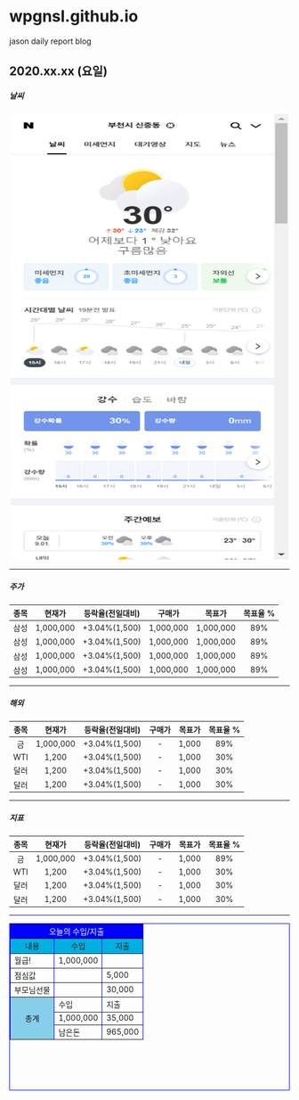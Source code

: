 # wpgnsl.github.io
jason daily report blog


## 2020.xx.xx (요일)

##### 날씨
<!-- ![ex_screenshot](./img/naver_weather_capture.png) -->
<center><img src="./img/naver_weather_capture.png" width="500px" height="800px"></center>
<!-- <center><img src="./img/naver_weather_capture.png" width="80%" height="80%"></center> -->

----

##### 주가
| 종목 | 현재가 | 등락율(전일대비) | 구매가 | 목표가 | 목표율 % |
|:---:|:---:|:---:|:---:|:---:|:---:|
|삼성|1,000,000|+3.04%(1,500)|1,000,000|1,000,000|89%|
|삼성|1,000,000|+3.04%(1,500)|1,000,000|1,000,000|89%|
|삼성|1,000,000|+3.04%(1,500)|1,000,000|1,000,000|89%|
|삼성|1,000,000|+3.04%(1,500)|1,000,000|1,000,000|89%| 


----


##### 해외

| 종목 | 현재가 | 등락율(전일대비) | 구매가 | 목표가 | 목표율 % |
|:---:|:---:|:---:|:---:|:---:|:---:|
|금|1,000,000|+3.04%(1,500)|-|1,000|89%|
|WTI|1,200|+3.04%(1,500)|-|1,000|30%|
|달러|1,200|+3.04%(1,500)|-|1,000|30%|
|달러|1,200|+3.04%(1,500)|-|1,000|30%|

----

##### 지표

| 종목 | 현재가 | 등락율(전일대비) | 구매가 | 목표가 | 목표율 % |
|:---:|:---:|:---:|:---:|:---:|:---:|
|금|1,000,000|+3.04%(1,500)|-|1,000|89%|
|WTI|1,200|+3.04%(1,500)|-|1,000|30%|
|달러|1,200|+3.04%(1,500)|-|1,000|30%|
|달러|1,200|+3.04%(1,500)|-|1,000|30%|

----

</table>
</head>
<body>
<table border="1" bordercolor="blue" width ="500" height="300" align = "center" >
    <tr bgcolor="blue" align ="center">
	<p><td colspan = "3" span style="color:white">오늘의 수입/지출</td></p>
    </tr>
    <tr align = "center" bgcolor="skybule">
	<td>내용</td>
	<td>수입</td>
	<td>지출</td>
    </tr>
    <tr>
	<td>월급!</td>
	<td>1,000,000</td>
	<td></td>
    </tr>
    <tr>
	<td>점심값</td>
	<td></td>
	<td>5,000</td>
    </tr>
    <tr>
	<td>부모님선물</td>
	<td></td>
	<td>30,000</td>
    </tr>
    <tr>
	<td rowspan="3" align = "center" bgcolor="skyblue">총계</td>
	<td>수입</td>
	<td>지출</td>
    </tr>
    <tr>
	<td>1,000,000</td>
	<td>35,000</td>	
    </tr>
    <tr>
	<td>남은돈</td>
	<td>965,000</td>	
    </tr>
</table>
</body>
</html>
